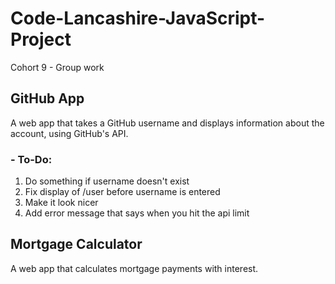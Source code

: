 # Code-Lancashire-JavaScript-Project
Cohort 9 - Group work

## GitHub App
A web app that takes a GitHub username and displays information about the account, using GitHub's API.

### - To-Do:
1. Do something if username doesn't exist
2. Fix display of /user before username is entered
3. Make it look nicer
4. Add error message that says when you hit the api limit

## Mortgage Calculator
A web app that calculates mortgage payments with interest.